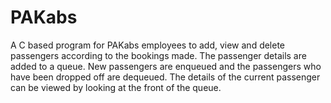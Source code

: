 # PAKabs
A C based program for PAKabs employees to add, view and delete passengers according to the bookings made. The passenger details are added to a queue. New passengers are enqueued and the passengers who have been dropped off are dequeued. The details of the current passenger can be viewed by looking at the front of the queue.
